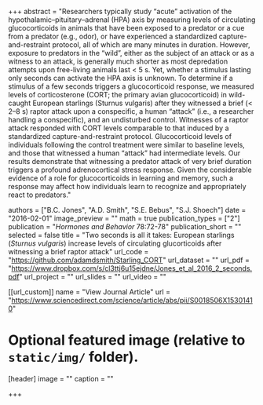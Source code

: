 +++
abstract = "Researchers typically study “acute” activation of the hypothalamic–pituitary–adrenal (HPA) axis by measuring levels of circulating glucocorticoids in animals that have been exposed to a predator or a cue from a predator (e.g., odor), or have experienced a standardized capture-and-restraint protocol, all of which are many minutes in duration. However, exposure to predators in the “wild”, either as the subject of an attack or as a witness to an attack, is generally much shorter as most depredation attempts upon free-living animals last < 5 s. Yet, whether a stimulus lasting only seconds can activate the HPA axis is unknown. To determine if a stimulus of a few seconds triggers a glucocorticoid response, we measured levels of corticosterone (CORT; the primary avian glucocorticoid) in wild-caught European starlings (Sturnus vulgaris) after they witnessed a brief (< 2–8 s) raptor attack upon a conspecific, a human “attack” (i.e., a researcher handling a conspecific), and an undisturbed control. Witnesses of a raptor attack responded with CORT levels comparable to that induced by a standardized capture-and-restraint protocol. Glucocorticoid levels of individuals following the control treatment were similar to baseline levels, and those that witnessed a human “attack” had intermediate levels. Our results demonstrate that witnessing a predator attack of very brief duration triggers a profound adrenocortical stress response. Given the considerable evidence of a role for glucocorticoids in learning and memory, such a response may affect how individuals learn to recognize and appropriately react to predators."

authors = ["B.C. Jones", "A.D. Smith", "S.E. Bebus", "S.J. Shoech"]
date = "2016-02-01"
image_preview = ""
math = true
publication_types = ["2"]
publication = "*Hormones and Behavior* 78:72-78"
publication_short = ""
selected = false
title = "Two seconds is all it takes: European starlings (*Sturnus vulgaris*) increase levels of circulating glucorticoids after witnessing a brief raptor attack"
url_code = "https://github.com/adamdsmith/Starling_CORT"
url_dataset = ""
url_pdf = "https://www.dropbox.com/s/cl3ttj6u15ejdne/Jones_et_al_2016_2_seconds.pdf"
url_project = ""
url_slides = ""
url_video = ""

[[url_custom]]
name = "View Journal Article"
url = "https://www.sciencedirect.com/science/article/abs/pii/S0018506X15301410"

# Optional featured image (relative to `static/img/` folder).
[header]
image = ""
caption = ""

+++